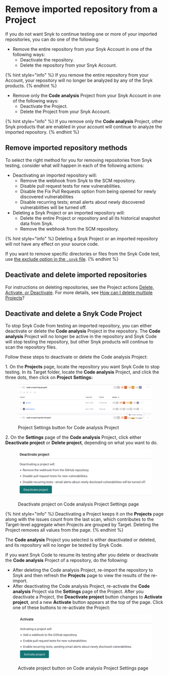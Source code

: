 # Remove imported repository from a Project

If you do not want Snyk to continue testing one or more of your imported repositories, you can do one of the following:

* Remove the entire repository from your Snyk Account in one of the following ways:
  * Deactivate the repository.
  * Delete the repository from your Snyk Account.

{% hint style="info" %}
If you remove the entire repository from your Account, your repository will no longer be analyzed by any of the Snyk products.
{% endhint %}

* Remove only the **Code analysis** Project from your Snyk Account in one of the following ways:
  * Deactivate the Project.
  * Delete the Project from your Snyk Account.

{% hint style="info" %}
If you remove only the **Code analysis** Project, other Snyk products that are enabled in your account will continue to analyze the imported repository.
{% endhint %}

## **Remove imported repository methods**

To select the right method for you for removing repositories from Snyk testing, consider what will happen in each of the following actions:

* Deactivating an imported repository will:
  * Remove the webhook from Snyk to the SCM repository.
  * Disable pull request tests for new vulnerabilities.
  * Disable the Fix Pull Requests option from being opened for newly discovered vulnerabilities
  * Disable recurring tests; email alerts about newly discovered vulnerabilities will be turned off.
* Deleting a Snyk Project or an imported repository will:
  * Delete the entire Project or repository and all its historical snapshot data from Snyk.
  * Remove the webhook from the SCM repository.

{% hint style="info" %}
Deleting a Snyk Project or an imported repository will not have any effect on your source code.

If you want to remove specific directories or files from the Snyk Code test, use [the exclude option in the `.snyk` file](exclude-directories-and-files-from-project-import.md).
{% endhint %}

## **Deactivate and delete imported repositories**

For instructions on deleting repositories, see the Project actions [Delete, Activate, or Deactivate](../../snyk-admin/snyk-projects/#delete-activate-or-deactivate). For more details, see [How can I delete multiple Projects](https://support.snyk.io/s/article/How-can-I-delete-multiple-projects)?

## **Deactivate and delete a Snyk Code Project**

To stop Snyk Code from testing an imported repository, you can either deactivate or delete the **Code analysis** Project in the repository. The **Code analysis** Project will no longer be active in the repository and Snyk Code will stop testing the repository, but other Snyk products will continue to scan the repository files.

Follow these steps to deactivate or delete the Code analysis Project:

1\. On the **Projects** page, locate the repository you want Snyk Code to stop testing. In its Target folder, locate the **Code analysis** Project, and click the three dots, then click on **Project** **Settings:**

<figure><img src="../../.gitbook/assets/code_analysis_project_settings_button.png" alt="Click the Project Settings button for Code analysis Project"><figcaption><p>Project Settings button for Code analysis Project</p></figcaption></figure>

2\. On the **Settings** page of the **Code analysis** Project, click either **Deactivate project** or **Delete project**, depending on what you want to do.

<figure><img src="../../.gitbook/assets/project_settings_deactivate_project.png" alt=""><figcaption><p>Deactivate project on Code analysis Project Settings page</p></figcaption></figure>

{% hint style="info" %}
Deactivating a Project keeps it on the **Projects** page along with the issues count from the last scan, which contributes to the Target-level aggregate when Projects are grouped by Target. Deleting the Project removes all values from the page.
{% endhint %}

The **Code analysis** Project you selected is either deactivated or deleted, and its repository will no longer be tested by Snyk Code.

If you want Snyk Code to resume its testing after you delete or deactivate the **Code analysis** Project of a repository, do the following:

* After deleting the Code analysis Project, re-import the repository to Snyk and then refresh the **Projects** page to view the results of the re-import.
* After deactivating the Code analysis Project, re-activate the **Code analysis** Project via the **Settings** page of the Project. After you deactivate a Project, the **Deactivate project** button changes to **Activate project**, and a new **Activate** button appears at the top of the page. Click one of these buttons to re-activate the Project:

<figure><img src="../../.gitbook/assets/project_settings_activate_project.png" alt=""><figcaption><p>Activate project button on Code analysis Project Settings page</p></figcaption></figure>
